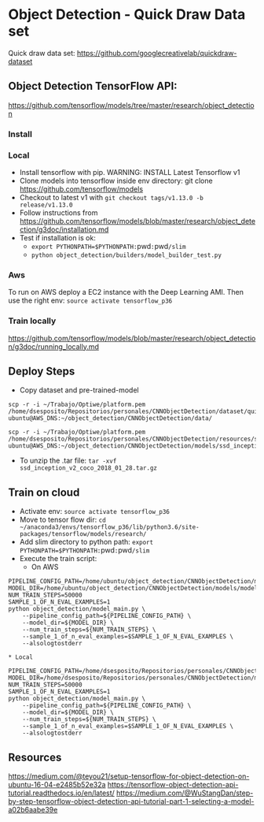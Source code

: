 # Object Detection - Quick Draw Data set

Quick draw data set: https://github.com/googlecreativelab/quickdraw-dataset

## Object Detection TensorFlow API:

https://github.com/tensorflow/models/tree/master/research/object_detection

### Install

### Local

 * Install tensorflow with pip. WARNING: INSTALL Latest Tensorflow v1
 * Clone models into tensorflow inside env directory: git clone https://github.com/tensorflow/models
 * Checkout to latest v1 with `git checkout tags/v1.13.0 -b release/v1.13.0`
 * Follow instructions from https://github.com/tensorflow/models/blob/master/research/object_detection/g3doc/installation.md
 * Test if installation is ok:
    * `export PYTHONPATH=$PYTHONPATH:`pwd`:`pwd`/slim`
    * `python object_detection/builders/model_builder_test.py`

### Aws

To run on AWS deploy a EC2 instance with the Deep Learning AMI. Then use the right env: `source activate tensorflow_p36`

### Train locally

https://github.com/tensorflow/models/blob/master/research/object_detection/g3doc/running_locally.md

## Deploy Steps

 * Copy dataset and pre-trained-model
``` 
scp -r -i ~/Trabajo/Optiwe/platform.pem /home/dsesposito/Repositorios/personales/CNNObjectDetection/dataset/quick_draw_.zip  ubuntu@AWS_DNS:~/object_detection/CNNObjectDetection/data/
```

```
scp -r -i ~/Trabajo/Optiwe/platform.pem /home/dsesposito/Repositorios/personales/CNNObjectDetection/resources/ssd_inception_v2_coco_2018_01_28.tar.gz  ubuntu@AWS_DNS:~/object_detection/CNNObjectDetection/models/ssd_inception_v2_coco
```

 * To unzip the .tar file: `tar -xvf ssd_inception_v2_coco_2018_01_28.tar.gz`

## Train on cloud

 * Activate env: `source activate tensorflow_p36`
 * Move to tensor flow dir: `cd ~/anaconda3/envs/tensorflow_p36/lib/python3.6/site-packages/tensorflow/models/research/`
 * Add slim directory to python path: `export PYTHONPATH=$PYTHONPATH:`pwd`:`pwd`/slim`
 * Execute the train script:
    * On AWS

```
PIPELINE_CONFIG_PATH=/home/ubuntu/object_detection/CNNObjectDetection/models/ssd_inception_v2_coco/ssd_inception_v2_coco.config
MODEL_DIR=/home/ubuntu/object_detection/CNNObjectDetection/models/model
NUM_TRAIN_STEPS=50000
SAMPLE_1_OF_N_EVAL_EXAMPLES=1
python object_detection/model_main.py \
    --pipeline_config_path=${PIPELINE_CONFIG_PATH} \
    --model_dir=${MODEL_DIR} \
    --num_train_steps=${NUM_TRAIN_STEPS} \
    --sample_1_of_n_eval_examples=$SAMPLE_1_OF_N_EVAL_EXAMPLES \
    --alsologtostderr
```

    * Local
 
```
PIPELINE_CONFIG_PATH=/home/dsesposito/Repositorios/personales/CNNObjectDetection/models/ssd_inception_v2_coco/ssd_inception_v2_coco_local.config
MODEL_DIR=/home/dsesposito/Repositorios/personales/CNNObjectDetection/models/model
NUM_TRAIN_STEPS=50000
SAMPLE_1_OF_N_EVAL_EXAMPLES=1
python object_detection/model_main.py \
    --pipeline_config_path=${PIPELINE_CONFIG_PATH} \
    --model_dir=${MODEL_DIR} \
    --num_train_steps=${NUM_TRAIN_STEPS} \
    --sample_1_of_n_eval_examples=$SAMPLE_1_OF_N_EVAL_EXAMPLES \
    --alsologtostderr
```

## Resources

https://medium.com/@teyou21/setup-tensorflow-for-object-detection-on-ubuntu-16-04-e2485b52e32a
https://tensorflow-object-detection-api-tutorial.readthedocs.io/en/latest/
https://medium.com/@WuStangDan/step-by-step-tensorflow-object-detection-api-tutorial-part-1-selecting-a-model-a02b6aabe39e